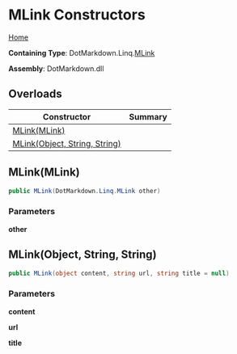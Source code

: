 # MLink Constructors

[Home](../../../../README.md)

**Containing Type**: DotMarkdown\.Linq\.[MLink](../README.md)

**Assembly**: DotMarkdown\.dll

## Overloads

| Constructor | Summary |
| ----------- | ------- |
| [MLink(MLink)](#DotMarkdown_Linq_MLink__ctor_DotMarkdown_Linq_MLink_) | |
| [MLink(Object, String, String)](#DotMarkdown_Linq_MLink__ctor_System_Object_System_String_System_String_) | |

## MLink\(MLink\) <a name="DotMarkdown_Linq_MLink__ctor_DotMarkdown_Linq_MLink_"></a>

```csharp
public MLink(DotMarkdown.Linq.MLink other)
```

### Parameters

**other**

## MLink\(Object, String, String\) <a name="DotMarkdown_Linq_MLink__ctor_System_Object_System_String_System_String_"></a>

```csharp
public MLink(object content, string url, string title = null)
```

### Parameters

**content**

**url**

**title**